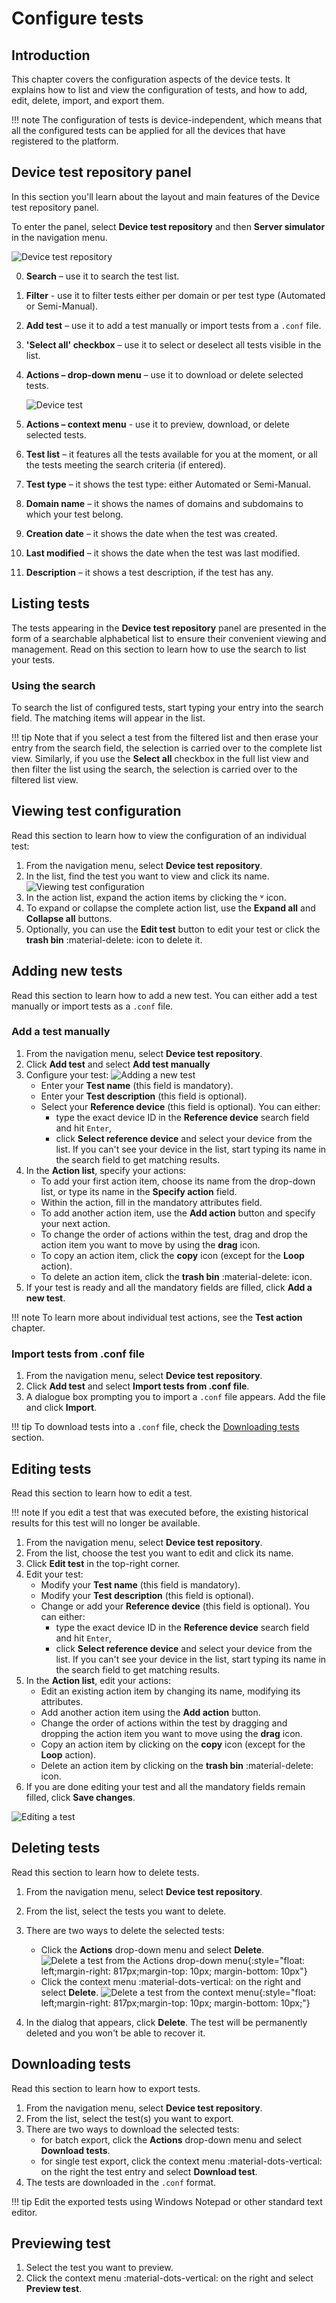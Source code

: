 # Configure tests

## Introduction

This chapter covers the configuration aspects of the device tests. It explains how to list and view the configuration of tests, and how to add, edit, delete, import, and export them.

!!! note
    The configuration of tests is device-independent, which means that all the configured tests can be applied for all the devices that have registered to the platform.

## Device test repository panel

In this section you'll learn about the layout and main features of the Device test repository panel.

To enter the panel, select **Device test repository** and then **Server simulator** in the navigation menu.

![Device test repository](images/interop1.png "Device test repository")


0. **Search** – use it to search the test list.
0. **Filter** - use it to filter tests either per domain or per test type (Automated or Semi-Manual).
0.	**Add test** – use it to add a test manually or import tests from a `.conf` file.
0.	**'Select all' checkbox** – use it to select or deselect all tests visible in the list.
0.	**Actions – drop-down menu** – use it to download or delete selected tests.

    ![Device test](images/interop-uir.png "Device test panel")

0.  **Actions – context menu** - use it to preview, download, or delete selected tests.
0.	**Test list** – it features all the tests available for you at the moment, or all the tests meeting the search criteria (if entered).
0. **Test type** – it shows the test type: either Automated or Semi-Manual.
0.	**Domain name** – it shows the names of domains and subdomains to which your test belong.
0.	**Creation date** – it shows the date when the test was created.
0.	**Last modified** – it shows the date when the test was last modified.
0. **Description** – it shows a test description, if the test has any.

##	Listing tests

The tests appearing in the **Device test repository** panel are presented in the form of a searchable alphabetical list to ensure their convenient viewing and management. Read on this section to learn how to use the search to list your tests.

### Using the search

To search the list of configured tests, start typing your entry into the search field. The matching items will appear in the list.

!!! tip
    Note that if you select a test from the filtered list and then erase your entry from the search field, the selection is carried over to the complete list view. Similarly, if you use the **Select all** checkbox in the full list view and then filter the list using the search, the selection is carried over to the filtered list view.

##	Viewing test configuration

Read this section to learn how to view the configuration of an individual test:

1.	From the navigation menu, select **Device test repository**.
2.	In the list, find the test you want to view and click its name.
    ![Viewing test configuration](images/interop6.png "Viewing test configuration")
3.	In the action list, expand the action items by clicking the ˅ icon.
4.	To expand or collapse the complete action list, use the **Expand all** and **Collapse all** buttons.
5.	Optionally, you can use the **Edit test** button to edit your test or click the **trash bin** :material-delete: icon to delete it.

## Adding new tests

Read this section to learn how to add a new test. You can either add a test manually or import tests as a `.conf` file.

### Add a test manually

1.	From the navigation menu, select **Device test repository**.
2.	Click **Add test** and select **Add test manually**
3.	Configure your test:
    ![Adding a new test](images/interop3.png "Adding a new test")
    -	Enter your **Test name** (this field is mandatory).
    -	Enter your **Test description** (this field is optional).
    -	Select your **Reference device** (this field is optional). You can either:
         -	type the exact device ID in the **Reference device** search field and hit `Enter`,
         -	click **Select reference device** and select your device from the list. If you can't see your device in the list, start typing its name in the search field to get matching results.
4.	In the **Action list**, specify your actions:
    -	To add your first action item, choose its name from the drop-down list, or type its name in the **Specify action** field.
    -	Within the action, fill in the mandatory attributes field.
    -	To add another action item, use the **Add action** button and specify your next action.
    -	To change the order of actions within the test, drag and drop the action item you want to move by using the **drag** icon.
    -	To copy an action item, click the **copy** icon (except for the **Loop** action).
    -	To delete an action item, click the **trash bin** :material-delete: icon.
5.	If your test is ready and all the mandatory fields are filled, click **Add a new test**.

!!! note
    To learn more about individual test actions, see the **Test action** chapter.

### Import tests from .conf file

1.	From the navigation menu, select **Device test repository**.
2.	Click **Add test** and select **Import tests from .conf file**.
3.  A dialogue box prompting you to import a `.conf` file appears. Add the file and click **Import**.

!!! tip
    To download tests into a `.conf` file, check the [Downloading tests](#downloading-tests) section.


## Editing tests

Read this section to learn how to edit a test.

!!! note
    If you edit a test that was executed before, the existing historical results for this test will no longer be available.  

1.	From the navigation menu, select **Device test repository**.
2.	From the list, choose the test you want to edit and click its name.
3.	Click **Edit test** in the top-right corner.
4.	Edit your test:
     -	Modify your **Test name** (this field is mandatory).
     -	Modify your **Test description** (this field is optional).
     -	Change or add your **Reference device** (this field is optional). You can either:
          -	type the exact device ID in the **Reference device** search field and hit `Enter`,
          -	click **Select reference device** and select your device from the list. If you can't see your device in the list, start typing its name in the search field to get matching results.
5.	In the **Action list**, edit your actions:
     -	Edit an existing action item by changing its name, modifying its attributes.
     -	Add another action item using the **Add action** button.
     -	Change the order of actions within the test by dragging and dropping the action item you want to move using the **drag** icon.
     -	Copy an action item by clicking on the **copy** icon (except for the **Loop** action).
     -	Delete an action item by clicking on the **trash bin** :material-delete: icon.
6.	If you are done editing your test and all the mandatory fields remain filled, click **Save changes**.

![Editing a test](images/image026.png "Editing a test")

## Deleting tests

Read this section to learn how to delete tests.

1.	From the navigation menu, select **Device test repository**.
2.	From the list, select the tests you want to delete.
3.	There are two ways to delete the selected tests:
    * Click the **Actions** drop-down menu and select **Delete**.
    ![Delete a test from the Actions drop-down menu](images/interop7.png "Delete a test from the Actions drop-down menu"){:style="float: left;margin-right: 817px;margin-top: 10px; margin-bottom: 10px"}
    * Click the context menu :material-dots-vertical: on the right and select **Delete**.
    ![Delete a test from the context menu](images/interop8.png "Delete a test from the context menu"){:style="float: left;margin-right: 817px;margin-top: 10px; margin-bottom: 10px;"}

4. In the dialog that appears, click **Delete**. The test will be permanently deleted and you won't be able to recover it.

## Downloading tests

Read this section to learn how to export tests.

1.	From the navigation menu, select **Device test repository**.
2.	From the list, select the test(s) you want to export.
3.  There are two ways to download the selected tests:
    * for batch export, click the **Actions** drop-down menu and select **Download tests**.
    * for single test export, click the context menu :material-dots-vertical: on the right the test entry and select **Download test**.
  3. The tests are downloaded in the ``.conf`` format.

!!! tip
    Edit the exported tests using Windows Notepad or other standard text editor.

## Previewing test

1. Select the test you want to preview.
2. Click the context menu :material-dots-vertical: on the right and select **Preview test**.
